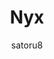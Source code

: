 ---
title: Nyx
author: satoru8
description_markdown: >-
  A simple yet complex theme.
github: https://github.com/satoru8/
download: https://github.com/satoru8/Nyx/blob/master/Nyx.theme.css
demo: https://cdn.jsdelivr.net/gh/satoru8/Nyx@master/Nyx.theme.css
support: http://discord.gg/fjvwb95
style: dark
tags:
images:
  - name: Nyx Preview
    image: /images/themes/Nyx_Preview.png
layout: product
ghcommentid: 19
---